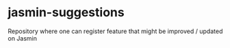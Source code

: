 # jasmin-suggestions
Repository where one can register feature that might be improved / updated on Jasmin
